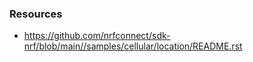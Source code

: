 ### Resources
 - https://github.com/nrfconnect/sdk-nrf/blob/main//samples/cellular/location/README.rst
